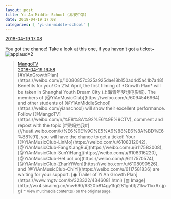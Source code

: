 ```yaml
---
layout: post
title: Yi An Middle School (易安中学)
date: 2018-04-19 17:08
categories: [ 'yi-an-middle-school' ]
---
```


<div class="weibo-info">
  <a href="https://weibo.com/6074218720/GcP9qv307">2018-04-19 17:08</a>
</div>

You got the chance! Take a look at this one, if you haven't got a ticket~ ![applaud](https://img.t.sinajs.cn/t4/appstyle/expression/ext/normal/36/gza_org.gif)×2

<!-- more -->

> <div class="weibo-post-name">
>   <a href="https://weibo.com/hunantv">MangoTV</a>
> </div>
> <div class="weibo-info">
>   <a href="https://weibo.com/1663088660/GcP5x7yn6">2018-04-19 16:58</a>
> </div>
> [#YiAnGrowthPlan](https://weibo.com/p/10080857c325a925dae18b150ad4d5a41b7a48) Benefits for you! On 21st April, the first filming of *Growth Plan* will be taken in Shanghai Youth Dream City (上海青年梦想电影城). The members of [@YiAnMusicClub](https://weibo.com/u/6094546964) and other students of [@YiAnMiddleSchool](https://weibo.com/yianschool) will show their excellent performance. Follow [@MangoTV](https://weibo.com/n/%E8%8A%92%E6%9E%9CTV), comment and repost with the topic [#果妈抽我#](//huati.weibo.com/k/%E6%9E%9C%E5%A6%88%E6%8A%BD%E6%88%91), you will have the chance to get a ticket! Your [@YiAnMusicClub-LinMo](https://weibo.com/u/6108312042), [@YiAnMusicClub-FangXiangRui](https://weibo.com/u/6117583008), [@YiAnMusicClub-SunYiHang](https://weibo.com/u/6108316220), [@YiAnMusicClub-HeLuoLuo](https://weibo.com/u/6117570574), [@YiAnMusicClub-ZhanYiWen](https://weibo.com/u/6108090526), and [@YiAnMusicClub-ChiYi](https://weibo.com/u/6117581836) are waiting for your support. [◉ Trailer of Yi An Growth Plan](https://www.mgtv.com/b/323322/4346081.html) [▨ Image](http://wx4.sinaimg.cn/mw690/6320b814gy1fqi281gnb1j21kw11xx6x.jpg)  
> <small>* View multimedia content(s) on the original page.</small>

